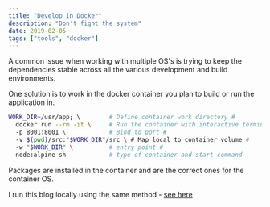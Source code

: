 ```yaml
---
title: "Develop in Docker"
description: "Don't fight the system"
date: 2019-02-05
tags: ["tools", "docker"]
---
```


A common issue when working with multiple OS's is trying to keep the dependencies stable across all the various development and build environments.

One solution is to work in the docker container you plan to build or run the application in.

```bash
WORK_DIR=/usr/app; \        # Define container work directory #
  docker run --rm -it \     # Run the container with interactive terminal and destory on exit #
  -p 8001:8001 \            # Bind to port #
  -v $(pwd)/src:"$WORK_DIR"/src \ # Map local to container volume #
  -w "$WORK_DIR" \          # entry point #
  node:alpine sh            # type of container and start command
```

Packages are installed in the container and are the correct ones for the container OS.

I run this blog locally using the same method - [see here](https://gitlab.com/olmesm/hugo-blog/tree/master/scripts/run-dev.sh)
